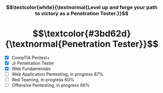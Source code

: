 <h3 align="center"> $$\textcolor{white}{\textnormal{Level up and forge your path to victory as a Penetration Tester.}}$$ </h3>
<h1 align="center"> $$\textcolor{#3bd62d}{\textnormal{Penetration Tester}}$$ </h1>

- [x] CompTIA Pentest+
- [x] Jr Penetration Tester
- [x] Web Fundamentals
- [ ] Web Application Pentesting, in progress 87%
- [ ] Red Teaming, in progress 60%
- [ ] Offensive Pentesting, in progress 66%
